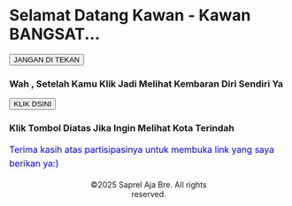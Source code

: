 <html>
  <head>
    <title>Coba-Coba Aja Ini Mah</title>
  </head>
  <body>
<h1>Selamat Datang Kawan - Kawan BANGSAT...</h1>
 <a href="https://www.google.com/search?q=kedua+monyet+sedang+bertatap&sca_esv=db94c43514cdc207&rlz=1C1GCEU_enKH1161KH1161&udm=2&biw=1000&bih=486&sxsrf=AHTn8zpa67FRzdb0tMIg5RE66p-8iNeuYA%3A1747130855504&ei=5xkjaITQHvqX4-EPp4_voAw&ved=0ahUKEwjE35LQmaCNAxX6yzgGHafHG8QQ4dUDCBE&uact=5&oq=kedua+monyet+sedang+bertatap&gs_lp=EgNpbWciHGtlZHVhIG1vbnlldCBzZWRhbmcgYmVydGF0YXBI8SZQAFi6JHAEeACQAQGYAaoBoAGZH6oBBDEuMzO4AQPIAQD4AQGYAgmgArwIwgIHECMYJxjJAsICCxAAGIAEGLEDGIMBwgIIEAAYgAQYsQPCAg4QABiABBixAxiDARiKBcICBRAAGIAEwgIKEAAYgAQYQxiKBcICBBAAGB7CAgYQABgFGB7CAgYQABgIGB6YAwCSBwMwLjmgB_BFsgcDMC45uAe8CA&sclient=img" target="_blank">
      <button>JANGAN DI TEKAN</button>  </a>
<h3>Wah , Setelah Kamu Klik Jadi Melihat Kembaran Diri Sendiri Ya</h3>
 <a href="https://id.wikipedia.org/wiki/Medan_Tembung,_Medan" target="_blank"> 
  <button>KLIK DSINI</button> </a>
<h3> Klik Tombol Diatas Jika Ingin Melihat Kota Terindah </h3>
   <p style="color: blue; font-size: 16px; line-height: 1.6;">
Terima kasih atas partisipasinya untuk membuka link yang saya berikan ya:)
</p>
<div style="width: 50%; margin: auto; text-align: center;">
  <p>&copy;2025 Saprel Aja Bre. All rights reserved.</p>
</div>
  </body>
</html>
